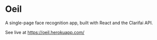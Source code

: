 # Oeil

A single-page face recognition app, built with React and the Clarifai API.

See live at https://oeil.herokuapp.com/
